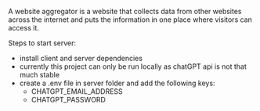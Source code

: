 A website aggregator is a website that collects data from other websites across the internet and puts the information in one place where visitors can access it.

Steps to start server:

- install client and server dependencies
- currently this project can only be run locally as chatGPT api is not that much stable
- create a .env file in server folder and add the following keys:
  - CHATGPT_EMAIL_ADDRESS
  - CHATGPT_PASSWORD
